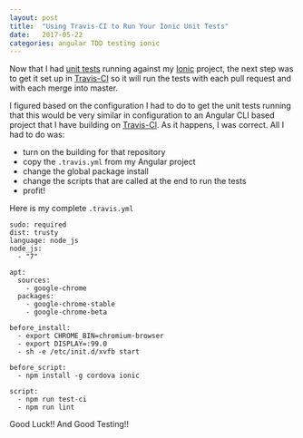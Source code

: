 ```yaml
---
layout: post
title:  "Using Travis-CI to Run Your Ionic Unit Tests"
date:   2017-05-22
categories: angular TDD testing ionic
---
```


Now that I had [unit tests][unit-tests] running against my [Ionic][ionic] 
project, the next step was to get it set up in [Travis-CI][travis-ci] so
it will run the tests with each pull request and with each merge into 
master.

I figured based on the configuration I had to do to get the unit tests
running that this would be very similar in configuration to an Angular
CLI based project that I have building on [Travis-CI][travis-ci]. As it
happens, I was correct. All I had to do was:

- turn on the building for that repository
- copy the ```.travis.yml``` from my Angular project
- change the global package install
- change the scripts that are called at the end to run the tests
- profit!

Here is my complete ```.travis.yml```

```
sudo: required
dist: trusty
language: node_js
node_js:
  - "7"

apt:
  sources:
    - google-chrome
  packages:
    - google-chrome-stable
    - google-chrome-beta

before_install:
  - export CHROME_BIN=chromium-browser
  - export DISPLAY=:99.0
  - sh -e /etc/init.d/xvfb start

before_script:
  - npm install -g cordova ionic

script:
  - npm run test-ci
  - npm run lint
```

Good Luck!! And Good Testing!!


[ionic]: https://ionicframework.com/
[travis-ci]: https://travis-ci.org
[unit-tests]: http://kensodemann.github.io/angular/tdd/testing/ionic/2017/05/21/ionic-unit-tests.html
